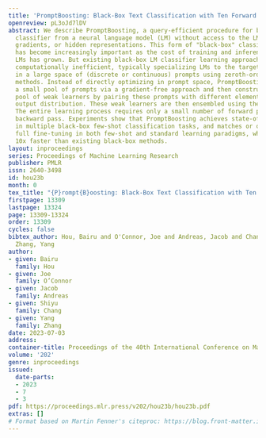 ```yaml
---
title: 'PromptBoosting: Black-Box Text Classification with Ten Forward Passes'
openreview: pL3oJd7lDV
abstract: We describe PromptBoosting, a query-efficient procedure for building a text
  classifier from a neural language model (LM) without access to the LM’s parameters,
  gradients, or hidden representations. This form of "black-box" classifier training
  has become increasingly important as the cost of training and inference in large-scale
  LMs has grown. But existing black-box LM classifier learning approaches are themselves
  computationally inefficient, typically specializing LMs to the target task by searching
  in a large space of (discrete or continuous) prompts using zeroth-order optimization
  methods. Instead of directly optimizing in prompt space, PromptBoosting obtains
  a small pool of prompts via a gradient-free approach and then constructs a large
  pool of weak learners by pairing these prompts with different elements of the LM’s
  output distribution. These weak learners are then ensembled using the AdaBoost algorithm.
  The entire learning process requires only a small number of forward passes and no
  backward pass. Experiments show that PromptBoosting achieves state-of-the-art performance
  in multiple black-box few-shot classification tasks, and matches or outperforms
  full fine-tuning in both few-shot and standard learning paradigms, while training
  10x faster than existing black-box methods.
layout: inproceedings
series: Proceedings of Machine Learning Research
publisher: PMLR
issn: 2640-3498
id: hou23b
month: 0
tex_title: "{P}rompt{B}oosting: Black-Box Text Classification with Ten Forward Passes"
firstpage: 13309
lastpage: 13324
page: 13309-13324
order: 13309
cycles: false
bibtex_author: Hou, Bairu and O'Connor, Joe and Andreas, Jacob and Chang, Shiyu and
  Zhang, Yang
author:
- given: Bairu
  family: Hou
- given: Joe
  family: O’Connor
- given: Jacob
  family: Andreas
- given: Shiyu
  family: Chang
- given: Yang
  family: Zhang
date: 2023-07-03
address: 
container-title: Proceedings of the 40th International Conference on Machine Learning
volume: '202'
genre: inproceedings
issued:
  date-parts:
  - 2023
  - 7
  - 3
pdf: https://proceedings.mlr.press/v202/hou23b/hou23b.pdf
extras: []
# Format based on Martin Fenner's citeproc: https://blog.front-matter.io/posts/citeproc-yaml-for-bibliographies/
---
```

